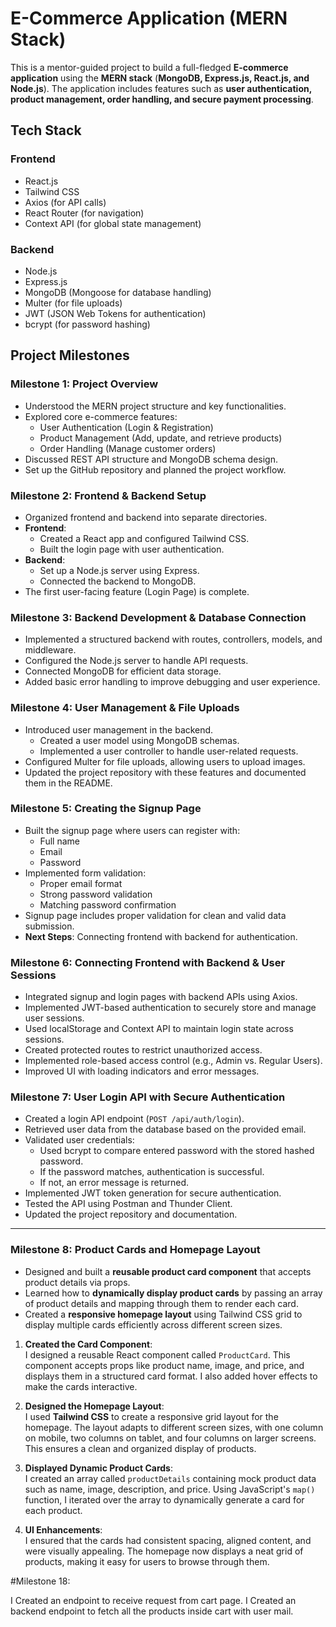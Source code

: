 # E-Commerce Application (MERN Stack)

This is a mentor-guided project to build a full-fledged **E-commerce application** using the **MERN stack** (**MongoDB, Express.js, React.js, and Node.js**). The application includes features such as **user authentication, product management, order handling, and secure payment processing**.

## Tech Stack

### Frontend
- React.js  
- Tailwind CSS  
- Axios (for API calls)  
- React Router (for navigation)  
- Context API (for global state management)  

### Backend
- Node.js  
- Express.js  
- MongoDB (Mongoose for database handling)  
- Multer (for file uploads)  
- JWT (JSON Web Tokens for authentication)  
- bcrypt (for password hashing)  

## Project Milestones  

### Milestone 1: Project Overview
- Understood the MERN project structure and key functionalities.  
- Explored core e-commerce features:  
  - User Authentication (Login & Registration)  
  - Product Management (Add, update, and retrieve products)  
  - Order Handling (Manage customer orders)  
- Discussed REST API structure and MongoDB schema design.  
- Set up the GitHub repository and planned the project workflow.  

### Milestone 2: Frontend & Backend Setup
- Organized frontend and backend into separate directories.  
- **Frontend**:  
  - Created a React app and configured Tailwind CSS.  
  - Built the login page with user authentication.  
- **Backend**:  
  - Set up a Node.js server using Express.  
  - Connected the backend to MongoDB.  
- The first user-facing feature (Login Page) is complete.  

### Milestone 3: Backend Development & Database Connection
- Implemented a structured backend with routes, controllers, models, and middleware.  
- Configured the Node.js server to handle API requests.  
- Connected MongoDB for efficient data storage.  
- Added basic error handling to improve debugging and user experience.  

### Milestone 4: User Management & File Uploads
- Introduced user management in the backend.  
  - Created a user model using MongoDB schemas.  
  - Implemented a user controller to handle user-related requests.  
- Configured Multer for file uploads, allowing users to upload images.  
- Updated the project repository with these features and documented them in the README.  

### Milestone 5: Creating the Signup Page
- Built the signup page where users can register with:  
  - Full name  
  - Email  
  - Password  
- Implemented form validation:  
  - Proper email format  
  - Strong password validation  
  - Matching password confirmation  
- Signup page includes proper validation for clean and valid data submission.  
- **Next Steps**: Connecting frontend with backend for authentication.  

### Milestone 6: Connecting Frontend with Backend & User Sessions
- Integrated signup and login pages with backend APIs using Axios.  
- Implemented JWT-based authentication to securely store and manage user sessions.  
- Used localStorage and Context API to maintain login state across sessions.  
- Created protected routes to restrict unauthorized access.  
- Implemented role-based access control (e.g., Admin vs. Regular Users).  
- Improved UI with loading indicators and error messages.  

### Milestone 7: User Login API with Secure Authentication
- Created a login API endpoint (`POST /api/auth/login`).  
- Retrieved user data from the database based on the provided email.  
- Validated user credentials:  
  - Used bcrypt to compare entered password with the stored hashed password.  
  - If the password matches, authentication is successful.  
  - If not, an error message is returned.  
- Implemented JWT token generation for secure authentication.  
- Tested the API using Postman and Thunder Client.  
- Updated the project repository and documentation.  

---

### Milestone 8: Product Cards and Homepage Layout

- Designed and built a **reusable product card component** that accepts product details via props.
- Learned how to **dynamically display product cards** by passing an array of product details and mapping through them to render each card.
- Created a **responsive homepage layout** using Tailwind CSS grid to display multiple cards efficiently across different screen sizes.

1. **Created the Card Component**:  
   I designed a reusable React component called `ProductCard`. This component accepts props like product name, image, and price, and displays them in a structured card format. I also added hover effects to make the cards interactive.

2. **Designed the Homepage Layout**:  
   I used **Tailwind CSS** to create a responsive grid layout for the homepage. The layout adapts to different screen sizes, with one column on mobile, two columns on tablet, and four columns on larger screens. This ensures a clean and organized display of products.

3. **Displayed Dynamic Product Cards**:  
   I created an array called `productDetails` containing mock product data such as name, image, description, and price. Using JavaScript's `map()` function, I iterated over the array to dynamically generate a card for each product.

4. **UI Enhancements**:  
   I ensured that the cards had consistent spacing, aligned content, and were visually appealing. The homepage now displays a neat grid of products, making it easy for users to browse through them.

#Milestone 18:

 I Created an endpoint to receive request from cart page.
 I Created an backend endpoint to fetch all the products inside cart with user mail.
